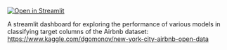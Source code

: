 [![Open in Streamlit](https://static.streamlit.io/badges/streamlit_badge_black_white.svg)](https://share.streamlit.io/pricemg/2020_xmas_hack/main/app.py)

A streamlit dashboard for exploring the performance of various models in classifying target columns of the Airbnb dataset: https://www.kaggle.com/dgomonov/new-york-city-airbnb-open-data 

